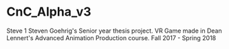 # CnC_Alpha_v3
Steve 1
Steven Goehrig's Senior year thesis project. VR Game made in Dean Lennert's Advanced Animation Production course. Fall 2017 - Spring 2018
